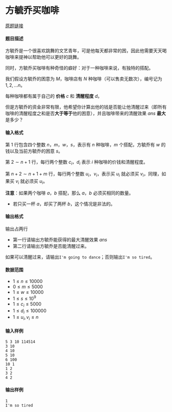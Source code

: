 # 方毓乔买咖啡

[原题链接](https://yzcode.top/problem/T1004)

#### 题目描述
方毓乔是一个很喜欢跳舞的文艺青年，可是他每天都非常的困，因此他需要天天喝咖啡来提神以帮助他可以更好的跳舞。

同时，方毓乔买咖啡有种奇怪的癖好：对于一种咖啡来说，有独特的搭配。

我们假设方毓乔的困意为 $M$，咖啡店有 $N$ 种咖啡（可以售卖无数次），编号记为 $1,2,...n$。

每种咖啡都有属于自己的 **价格** $c$ 和 **清醒程度** $d$。

但是方毓乔的资金非常有限，他希望你计算出他的钱是否能让他清醒过来（即所有咖啡的清醒程度之和是否**大于等于**他的困意），并且咖啡带来的清醒效果 $ans$ **最大** 是多少？

#### 输入格式
第 $1$ 行包含四个整数 $n$，$m$，$w$，$s$，表示有 $n$ 种咖啡，$m$ 个搭配，方毓乔有 $w$ 的钱以及当前方毓乔的困意 $s$。

第 $2∼n+1$ 行，每行两个整数 $c_i$，$d_i$ 表示 $i$ 种咖啡的价钱和清醒程度。

第 $n+2∼n+1+m$ 行，每行两个整数 $u_i$，$v_i$，表示买 $u_i$ 就必须买 $v_i$，同理，如果买 $v_i$ 就必须买 $u_i$。

**注意**：如果两个咖啡 $a$，$b$ 搭配，那么 $a$，$b$ 必须买相同的数量。

- 若只买一杯 $a$，却买了两杯 $b$，这个情况是非法的。

#### 输出格式
输出占两行

- 第一行请输出方毓乔能获得的最大清醒效果 $ans$
- 第二行请输出方毓乔是否能清醒过来。

如果可以清醒过来，请输出`I'm going to dance`；否则输出`I'm so tired`。

#### 数据范围
- $1≤n≤10000$
- $0≤m≤5000$
- $1≤w≤10000$
- $1 \le s \le 10^9$
- $1≤c_i≤5000$
- $1≤d_i≤100000$
- $1≤u_i,v_i≤n$

#### 输入样例
```
5 3 10 114514
3 10
4 10
5 10
6 100
10 1
1 2
3 2
4 2
```

#### 输出样例
```
1
I'm so tired
```